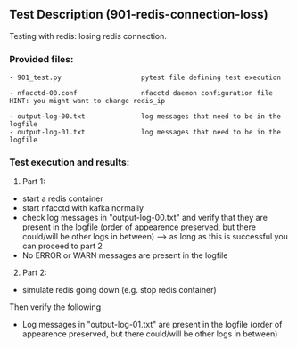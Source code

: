 ## Test Description (901-redis-connection-loss)

Testing with redis: losing redis connection.

### Provided files:
```
- 901_test.py                    pytest file defining test execution

- nfacctd-00.conf                nfacctd daemon configuration file            HINT: you might want to change redis_ip

- output-log-00.txt              log messages that need to be in the logfile
- output-log-01.txt              log messages that need to be in the logfile
```

### Test execution and results:

1. Part 1: 

- start a redis container
- start nfacctd with kafka normally
- check log messages in "output-log-00.txt" and verify that they are present in the logfile (order of appearence preserved, but there could/will be other logs in between) --> as long as this is successful you can proceed to part 2
- No ERROR or WARN messages are present in the logfile

2. Part 2:

- simulate redis going down (e.g. stop redis container)

Then verify the following

- Log messages in "output-log-01.txt" are present in the logfile (order of appearence preserved, but there could/will be other logs in between)
